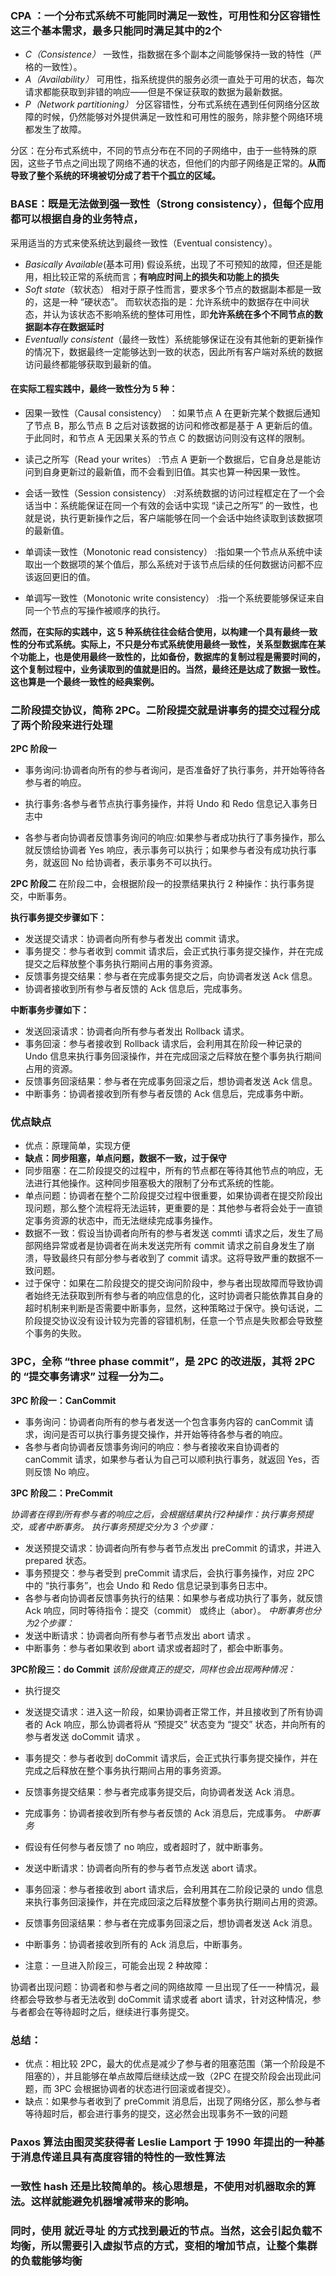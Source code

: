 ### CPA ：一个分布式系统不可能同时满足一致性，可用性和分区容错性这三个基本需求，最多只能同时满足其中的2个
* *C（Consistence）*	一致性，指数据在多个副本之间能够保持一致的特性（严格的一致性）。
* *A（Availability）* 可用性，指系统提供的服务必须一直处于可用的状态，每次请求都能获取到非错的响应——但是不保证获取的数据为最新数据。
* *P（Network partitioning）* 分区容错性，分布式系统在遇到任何网络分区故障的时候，仍然能够对外提供满足一致性和可用性的服务，除非整个网络环境都发生了故障。

分区：在分布式系统中，不同的节点分布在不同的子网络中，由于一些特殊的原因，这些子节点之间出现了网络不通的状态，但他们的内部子网络是正常的。**从而导致了整个系统的环境被切分成了若干个孤立的区域。**

### BASE：既是无法做到强一致性（Strong consistency），但每个应用都可以根据自身的业务特点，
采用适当的方式来使系统达到最终一致性（Eventual consistency）。
* *Basically Available*(基本可用) 假设系统，出现了不可预知的故障，但还是能用，相比较正常的系统而言；**有响应时间上的损失和功能上的损失**
* *Soft state*（软状态） 相对于原子性而言，要求多个节点的数据副本都是一致的，这是一种 “硬状态”。 而软状态指的是：允许系统中的数据存在中间状态，并认为该状态不影响系统的整体可用性，即**允许系统在多个不同节点的数据副本存在数据延时**
* *Eventually consistent*（最终一致性）系统能够保证在没有其他新的更新操作的情况下，数据最终一定能够达到一致的状态，因此所有客户端对系统的数据访问最终都能够获取到最新的值。

#### 在实际工程实践中，最终一致性分为 5 种：

* 因果一致性（Causal consistency） ：如果节点 A 在更新完某个数据后通知了节点 B，那么节点 B 之后对该数据的访问和修改都是基于 A 更新后的值。于此同时，和节点 A 无因果关系的节点 C 的数据访问则没有这样的限制。

* 读己之所写（Read your writes） :节点 A 更新一个数据后，它自身总是能访问到自身更新过的最新值，而不会看到旧值。其实也算一种因果一致性。

* 会话一致性（Session consistency） :对系统数据的访问过程框定在了一个会话当中：系统能保证在同一个有效的会话中实现 “读己之所写” 的一致性，也就是说，执行更新操作之后，客户端能够在同一个会话中始终读取到该数据项的最新值。

* 单调读一致性（Monotonic read consistency） :指如果一个节点从系统中读取出一个数据项的某个值后，那么系统对于该节点后续的任何数据访问都不应该返回更旧的值。

* 单调写一致性（Monotonic write consistency） :指一个系统要能够保证来自同一个节点的写操作被顺序的执行。

**然而，在实际的实践中，这 5 种系统往往会结合使用，以构建一个具有最终一致性的分布式系统。实际上，不只是分布式系统使用最终一致性，关系型数据库在某个功能上，也是使用最终一致性的，比如备份，数据库的复制过程是需要时间的，这个复制过程中，业务读取到的值就是旧的。当然，最终还是达成了数据一致性。这也算是一个最终一致性的经典案例。**

### 二阶段提交协议，简称 2PC。二阶段提交就是讲事务的提交过程分成了两个阶段来进行处理
**2PC 阶段一**
* 事务询问:协调者向所有的参与者询问，是否准备好了执行事务，并开始等待各参与者的响应。

* 执行事务:各参与者节点执行事务操作，并将 Undo 和 Redo 信息记入事务日志中

* 各参与者向协调者反馈事务询问的响应:如果参与者成功执行了事务操作，那么就反馈给协调者 Yes 响应，表示事务可以执行；如果参与者没有成功执行事务，就返回 No 给协调者，表示事务不可以执行。

**2PC 阶段二** 
在阶段二中，会根据阶段一的投票结果执行 2 种操作：执行事务提交，中断事务。

**执行事务提交步骤如下：**
* 发送提交请求：协调者向所有参与者发出 commit 请求。
* 事务提交：参与者收到 commit 请求后，会正式执行事务提交操作，并在完成提交之后释放整个事务执行期间占用的事务资源。
* 反馈事务提交结果：参与者在完成事务提交之后，向协调者发送 Ack 信息。
* 协调者接收到所有参与者反馈的 Ack 信息后，完成事务。

**中断事务步骤如下：**
* 发送回滚请求：协调者向所有参与者发出 Rollback 请求。
* 事务回滚：参与者接收到 Rollback 请求后，会利用其在阶段一种记录的 Undo 信息来执行事务回滚操作，并在完成回滚之后释放在整个事务执行期间占用的资源。
* 反馈事务回滚结果：参与者在完成事务回滚之后，想协调者发送 Ack 信息。
* 中断事务：协调者接收到所有参与者反馈的 Ack 信息后，完成事务中断。

### 优点缺点
* 优点：原理简单，实现方便
* **缺点：同步阻塞，单点问题，数据不一致，过于保守**
* 同步阻塞：在二阶段提交的过程中，所有的节点都在等待其他节点的响应，无法进行其他操作。这种同步阻塞极大的限制了分布式系统的性能。
* 单点问题：协调者在整个二阶段提交过程中很重要，如果协调者在提交阶段出现问题，那么整个流程将无法运转，更重要的是：其他参与者将会处于一直锁定事务资源的状态中，而无法继续完成事务操作。
* 数据不一致：假设当协调者向所有的参与者发送 commti 请求之后，发生了局部网络异常或者是协调者在尚未发送完所有 commit 请求之前自身发生了崩溃，导致最终只有部分参与者收到了 commit 请求。这将导致严重的数据不一致问题。
* 过于保守：如果在二阶段提交的提交询问阶段中，参与者出现故障而导致协调者始终无法获取到所有参与者的响应信息的化，这时协调者只能依靠其自身的超时机制来判断是否需要中断事务，显然，这种策略过于保守。换句话说，二阶段提交协议没有设计较为完善的容错机制，任意一个节点是失败都会导致整个事务的失败。

### 3PC，全称 “three phase commit”，是 2PC 的改进版，其将 2PC 的 “提交事务请求” 过程一分为二。
**3PC 阶段一：CanCommit**
* 事务询问：协调者向所有的参与者发送一个包含事务内容的 canCommit 请求，询问是否可以执行事务提交操作，并开始等待各参与者的响应。
* 各参与者向协调者反馈事务询问的响应：参与者接收来自协调者的 canCommit 请求，如果参与者认为自己可以顺利执行事务，就返回 Yes，否则反馈 No 响应。

**3PC 阶段二：PreCommit**

*协调者在得到所有参与者的响应之后，会根据结果执行2种操作：执行事务预提交，或者中断事务。*
*执行事务预提交分为 3 个步骤：*
* 发送预提交请求：协调者向所有参与者节点发出 preCommit 的请求，并进入 prepared 状态。
* 事务预提交：参与者受到 preCommit 请求后，会执行事务操作，对应 2PC 中的 “执行事务”，也会 Undo 和 Redo 信息记录到事务日志中。
* 各参与者向协调者反馈事务执行的结果：如果参与者成功执行了事务，就反馈 Ack 响应，同时等待指令：提交（commit） 或终止（abor）。
*中断事务也分为2个步骤：*
* 发送中断请求：协调者向所有参与者节点发出 abort 请求 。
* 中断事务：参与者如果收到 abort 请求或者超时了，都会中断事务。

**3PC阶段三：do Commit**
*该阶段做真正的提交，同样也会出现两种情况：*
* 执行提交
* 发送提交请求：进入这一阶段，如果协调者正常工作，并且接收到了所有协调者的 Ack 响应，那么协调者将从 “预提交” 状态变为 “提交” 状态，并向所有的参与者发送 doCommit 请求 。
* 事务提交：参与者收到 doCommit 请求后，会正式执行事务提交操作，并在完成之后释放在整个事务执行期间占用的事务资源。
* 反馈事务提交结果：参与者完成事务提交后，向协调者发送 Ack 消息。 
* 完成事务：协调者接收到所有参与者反馈的 Ack 消息后，完成事务。
*中断事务*
* 假设有任何参与者反馈了 no 响应，或者超时了，就中断事务。

* 发送中断请求：协调者向所有的参与者节点发送 abort 请求。
* 事务回滚：参与者接收到 abort 请求后，会利用其在二阶段记录的 undo 信息来执行事务回滚操作，并在完成回滚之后释放整个事务执行期间占用的资源。
* 反馈事务回滚结果：参与者在完成事务回滚之后，想协调者发送 Ack 消息。
* 中断事务：协调者接收到所有的 Ack 消息后，中断事务。
* 注意：一旦进入阶段三，可能会出现 2 种故障：

协调者出现问题：协调者和参与者之间的网络故障
一旦出现了任一一种情况，最终都会导致参与者无法收到 doCommit 请求或者 abort 请求，针对这种情况，参与者都会在等待超时之后，继续进行事务提交。

### 总结：
* 优点：相比较 2PC，最大的优点是减少了参与者的阻塞范围（第一个阶段是不阻塞的），并且能够在单点故障后继续达成一致（2PC 在提交阶段会出现此问题，而 3PC 会根据协调者的状态进行回滚或者提交）。
* 缺点：如果参与者收到了 preCommit 消息后，出现了网络分区，那么参与者等待超时后，都会进行事务的提交，这必然会出现事务不一致的问题

### Paxos 算法由图灵奖获得者 Leslie Lamport 于 1990 年提出的一种基于消息传递且具有高度容错的特性的一致性算法

### 一致性 hash 还是比较简单的。核心思想是，不使用对机器取余的算法。这样就能避免机器增减带来的影响。
### 同时，使用 就近寻址 的方式找到最近的节点。当然，这会引起负载不均衡，所以需要引入虚拟节点的方式，变相的增加节点，让整个集群的负载能够均衡